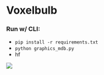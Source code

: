 # Voxelbulb

### Run w/ CLI:
- `pip install -r requirements.txt`
- `python graphics_mdb.py`
- hf

![](DIR-Screenshots/GIF-0.gif)
